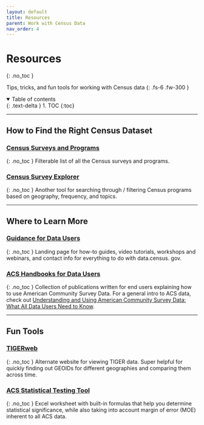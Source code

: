 ```yaml
---
layout: default
title: Resources
parent: Work with Census Data
nav_order: 4
---
```


# Resources
{: .no_toc }

Tips, tricks, and fun tools for working with Census data
{: .fs-6 .fw-300 }

<details open markdown="block">
  <summary>
    Table of contents
  </summary>
  {: .text-delta }
1. TOC
{:toc}
</details>

---

## How to Find the Right Census Dataset

### [Census Surveys and Programs](https://www.census.gov/programs-surveys.html)
{: .no_toc }
Filterable list of all the Census surveys and programs.

### [Census Survey Explorer](https://www.census.gov/data/data-tools/survey-explorer/)
{: .no_toc }
Another tool for searching through / filtering Census programs based on geography, frequency, and topics.

---
## Where to Learn More

### [Guidance for Data Users](https://www.census.gov/data/what-is-data-census-gov/guidance-for-data-users.html)
{: .no_toc }
Landing page for how-to guides, video tutorials, workshops and webinars, and contact info for everything to do with data.census. gov.

### [ACS Handbooks for Data Users](https://www.census.gov/programs-surveys/acs/library/handbooks.html)
{: .no_toc }
Collection of publications written for end users explaining how to use American Community Survey Data. For a general intro to ACS data, check out [Understanding and Using American Community Survey Data: What All Data Users Need to Know](https://www.census.gov/programs-surveys/acs/library/handbooks/general.html).

---
## Fun Tools

### [TIGERweb](https://tigerweb.geo.census.gov/tigerwebmain/TIGERweb_apps.html)
{: .no_toc }
Alternate website for viewing TIGER data. Super helpful for quickly finding out GEOIDs for different geographies and comparing them across time.

### [ACS Statistical Testing Tool](https://www.census.gov/programs-surveys/acs/guidance/statistical-testing-tool.html)
{: .no_toc }
Excel worksheet with built-in formulas that help you determine statistical significance, while also taking into account margin of error (MOE) inherent to all ACS data.
